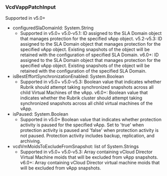 ### VcdVappPatchInput
Supported in v5.0+

- configuredSlaDomainId: System.String
  - Supported in v5.0+
      v5.0-v5.1: ID assigned to the SLA Domain object that manages protection for the specified vApp object.
      v5.2-v5.3: ID assigned to the SLA Domain object that manages protection for the specified vApp object. Existing snapshots of the object will be retained with the configuration of specified SLA Domain.
      v6.0+: ID assigned to the SLA Domain object that manages protection for the specified vApp object. Existing snapshots of the object will be retained with the configuration of the specified SLA Domain.
- isBestEffortSynchronizationEnabled: System.Boolean
  - Supported in v5.0+
      v5.0-v5.3: Boolean value that indicates whether Rubrik should attempt taking synchronized snapshots across all child Virtual Machines of the vApp.
      v6.0+: Boolean value that indicates whether the Rubrik cluster should attempt taking synchronized snapshots across all child virtual machines of the vApp.
- isPaused: System.Boolean
  - Supported in v5.0+
      Boolean value that indicates whether protection activity is paused for the specified vApp. Set to 'true' when protection activity is paused and 'false' when protection activity is not paused. Protection activity includes backup, replication, and archiving.
- vcdVmMoidsToExcludeFromSnapshot: list of System.Strings
  - Supported in v5.0+
      v5.0-v5.3: Array containing vCloud Director Virtual Machine moids that will be excluded from vApp snapshots.
      v6.0+: Array containing vCloud Director virtual machine moids that will be excluded from vApp snapshots.
